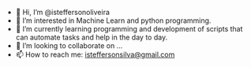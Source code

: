 - 👋 Hi, I’m @isteffersonoliveira
- 👀 I’m interested in Machine Learn and python programming.
- 🌱 I’m currently learning programming and development of scripts that can automate tasks and help in the day to day.
- 💞️ I’m looking to collaborate on ...
- 📫 How to reach me: isteffersonsilva@gmail.com

<!---
isteffersonoliveira/isteffersonoliveira is a ✨ special ✨ repository because its `README.md` (this file) appears on your GitHub profile.
You can click the Preview link to take a look at your changes.
--->
